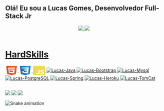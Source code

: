 ## Olá! Eu sou a Lucas Gomes, Desenvolvedor Full-Stack Jr
<div align="center">
  <a href="https://github.com/rafaballerini">
  <img height="180em" src="https://github-readme-stats.vercel.app/api?username=luc4s-s&show_icons=true&theme=dracula&include_all_commits=true&count_private=true"/>
  <img height="180em" src="https://github-readme-stats.vercel.app/api/top-langs/?username=luc4s-s&layout=compact&langs_count=7&theme=dracula"/>
</div>
<div style="display: inline_block"><br>
 
  <h1> HardSkills</h1>
  <img align="center" alt="Rafa-HTML" height="30" width="40" src="https://raw.githubusercontent.com/devicons/devicon/master/icons/html5/html5-original.svg">
  <img align="center" alt="Lucas-CSS" height="30" width="40" src="https://raw.githubusercontent.com/devicons/devicon/master/icons/css3/css3-original.svg">
  <img align="center" alt="Rafa-Js" height="30" width="40" src="https://raw.githubusercontent.com/devicons/devicon/master/icons/javascript/javascript-plain.svg">
   <img align="center" alt="Lucas-Java" height="30" width="40" src="https://cdn.jsdelivr.net/gh/devicons/devicon/icons/java/java-original.svg">
   <img align="center" alt="Lucas-Bootstrap" height="30" width="40" src="https://cdn.jsdelivr.net/gh/devicons/devicon/icons/bootstrap/bootstrap-original.svg">
   <img align="center" alt="Lucas-Mysql" height="30" width="40" src="https://cdn.jsdelivr.net/gh/devicons/devicon/icons/mysql/mysql-original.svg" >
   <img align="center" alt="Lucas-PostgreSQL" height="30" width="40" src="https://cdn.jsdelivr.net/gh/devicons/devicon/icons/postgresql/postgresql-original.svg">
   <img align="center" alt="Lucas-Spring" height="30" width="40" src="https://cdn.jsdelivr.net/gh/devicons/devicon/icons/spring/spring-original.svg">
   <img align="center" alt="Lucas-Heroku" height="30" width="40" src="https://cdn.jsdelivr.net/gh/devicons/devicon/icons/heroku/heroku-original.svg" >
   <img align="center" alt="Lucas-TomCat" height="30" width="40" src="https://cdn.jsdelivr.net/gh/devicons/devicon/icons/tomcat/tomcat-original.svg" >
</div>
  
  ##
<div> 
  <a href="https://www.instagram.com/_oficiallucaas/" target="_blank"><img src="https://img.shields.io/badge/-Instagram-%23E4405F?style=for-the-badge&logo=instagram&logoColor=white" target="_blank"></a>
  <a href ="mailto:lucasgomessilva713@gmail.com"><img src="https://img.shields.io/badge/-Gmail-%23333?style=for-the-badge&logo=gmail&logoColor=white" target="_blank"></a>
  <a href="https://www.linkedin.com/in/lucasgomes0/" target="_blank"><img src="https://img.shields.io/badge/-LinkedIn-%230077B5?style=for-the-badge&logo=linkedin&logoColor=white" target="_blank"></a> 
 
  ![Snake animation](https://github.com/luc4s-s/luc4s-s/blob/output/github-contribution-grid-snake.svg)
 
</div>
